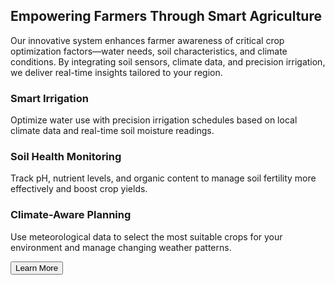 <section className="bg-white py-16 px-6 mt-16">
  <div className="max-w-4xl mx-auto text-center">
    <h2 className="text-3xl font-bold text-gray-800 mb-6">Empowering Farmers Through Smart Agriculture</h2>
    <p className="text-gray-600 text-lg mb-8">
      Our innovative system enhances farmer awareness of critical crop optimization factors—water needs, soil characteristics, and climate conditions. By integrating soil sensors, climate data, and precision irrigation, we deliver real-time insights tailored to your region.
    </p>
    <div className="grid md:grid-cols-3 gap-8 text-left">
      <div>
        <h3 className="text-xl font-semibold text-blue-600 mb-2">Smart Irrigation</h3>
        <p className="text-gray-600">Optimize water use with precision irrigation schedules based on local climate data and real-time soil moisture readings.</p>
      </div>
      <div>
        <h3 className="text-xl font-semibold text-blue-600 mb-2">Soil Health Monitoring</h3>
        <p className="text-gray-600">Track pH, nutrient levels, and organic content to manage soil fertility more effectively and boost crop yields.</p>
      </div>
      <div>
        <h3 className="text-xl font-semibold text-blue-600 mb-2">Climate-Aware Planning</h3>
        <p className="text-gray-600">Use meteorological data to select the most suitable crops for your environment and manage changing weather patterns.</p>
      </div>
    </div>
    <Button className="mt-10">Learn More</Button>
  </div>
</section>

